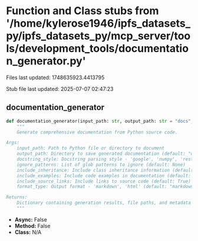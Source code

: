 # Function and Class stubs from '/home/kylerose1946/ipfs_datasets_py/ipfs_datasets_py/mcp_server/tools/development_tools/documentation_generator.py'

Files last updated: 1748635923.4413795

Stub file last updated: 2025-07-07 02:47:23

## documentation_generator

```python
def documentation_generator(input_path: str, output_path: str = "docs", docstring_style: str = "google", ignore_patterns: Optional[List[str]] = None, include_inheritance: bool = True, include_examples: bool = True, include_source_links: bool = True, format_type: str = "markdown") -> Dict[str, Any]:
    """
    Generate comprehensive documentation from Python source code.

Args:
    input_path: Path to Python file or directory to document
    output_path: Directory to save generated documentation (default: "docs")
    docstring_style: Docstring parsing style - 'google', 'numpy', 'rest' (default: "google")
    ignore_patterns: List of glob patterns to ignore (default: None)
    include_inheritance: Include class inheritance information (default: True)
    include_examples: Include code examples in documentation (default: True)
    include_source_links: Include links to source code (default: True)
    format_type: Output format - 'markdown', 'html' (default: "markdown")

Returns:
    Dictionary containing generation results, file paths, and metadata
    """
```
* **Async:** False
* **Method:** False
* **Class:** N/A
